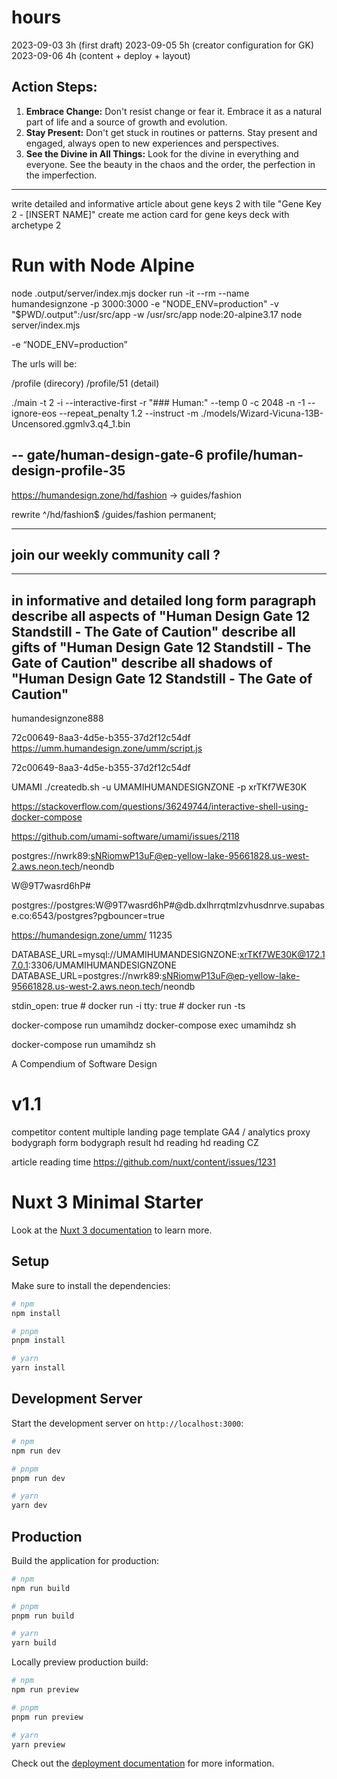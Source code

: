 # hours
2023-09-03 3h (first draft)
2023-09-05 5h (creator configuration for GK)
2023-09-06 4h (content + deploy + layout)



## **Action Steps:**
1. **Embrace Change:** Don't resist change or fear it. Embrace it as a natural part of life and a source of growth and evolution.
2. **Stay Present:** Don't get stuck in routines or patterns. Stay present and engaged, always open to new experiences and perspectives.
3. **See the Divine in All Things:** Look for the divine in everything and everyone. See the beauty in the chaos and the order, the perfection in the imperfection.




---
write detailed and informative article about gene keys 2 with tile "Gene Key 2 - [INSERT NAME]"
create me action card for gene keys deck with archetype 2


# Run with Node Alpine
node .output/server/index.mjs
docker run -it --rm --name humandesignzone -p 3000:3000 -e "NODE_ENV=production" -v "$PWD/.output":/usr/src/app -w /usr/src/app node:20-alpine3.17 node server/index.mjs

-e “NODE_ENV=production”

The urls will be:

/profile
(direcory)
/profile/51
(detail)


./main -t 2 -i --interactive-first -r "### Human:" --temp 0 -c 2048 -n -1 --ignore-eos --repeat_penalty 1.2 --instruct -m ./models/Wizard-Vicuna-13B-Uncensored.ggmlv3.q4_1.bin


--
gate/human-design-gate-6
profile/human-design-profile-35
--


https://humandesign.zone/hd/fashion -> guides/fashion

rewrite ^/hd/fashion$ /guides/fashion permanent;

---
join our weekly community call ?
---

---
in informative and detailed long form paragraph
describe all aspects of "Human Design Gate 12 Standstill - The Gate of Caution"
describe all gifts of "Human Design Gate 12 Standstill - The Gate of Caution"
describe all shadows of "Human Design Gate 12 Standstill - The Gate of Caution"
---

humandesignzone888

72c00649-8aa3-4d5e-b355-37d2f12c54df
https://umm.humandesign.zone/umm/script.js


72c00649-8aa3-4d5e-b355-37d2f12c54df

UMAMI
./createdb.sh -u UMAMIHUMANDESIGNZONE -p xrTKf7WE30K

https://stackoverflow.com/questions/36249744/interactive-shell-using-docker-compose


https://github.com/umami-software/umami/issues/2118


postgres://nwrk89:sNRiomwP13uF@ep-yellow-lake-95661828.us-west-2.aws.neon.tech/neondb


W@9T7wasrd6hP#

postgres://postgres:W@9T7wasrd6hP#@db.dxlhrrqtmlzvhusdnrve.supabase.co:6543/postgres?pgbouncer=true

https://humandesign.zone/umm/
11235

DATABASE_URL=mysql://UMAMIHUMANDESIGNZONE:xrTKf7WE30K@172.17.0.1:3306/UMAMIHUMANDESIGNZONE
DATABASE_URL=postgres://nwrk89:sNRiomwP13uF@ep-yellow-lake-95661828.us-west-2.aws.neon.tech/neondb

stdin_open: true # docker run -i
tty: true        # docker run -ts

docker-compose run umamihdz
docker-compose exec umamihdz sh

docker-compose run umamihdz sh

A Compendium of Software Design


# v1.1
competitor content
multiple landing page template
GA4 / analytics proxy
bodygraph form
bodygraph result
hd reading
hd reading CZ

article reading time https://github.com/nuxt/content/issues/1231


# Nuxt 3 Minimal Starter

Look at the [Nuxt 3 documentation](https://nuxt.com/docs/getting-started/introduction) to learn more.

## Setup

Make sure to install the dependencies:

```bash
# npm
npm install

# pnpm
pnpm install

# yarn
yarn install
```

## Development Server

Start the development server on `http://localhost:3000`:

```bash
# npm
npm run dev

# pnpm
pnpm run dev

# yarn
yarn dev
```

## Production

Build the application for production:

```bash
# npm
npm run build

# pnpm
pnpm run build

# yarn
yarn build
```

Locally preview production build:

```bash
# npm
npm run preview

# pnpm
pnpm run preview

# yarn
yarn preview
```

Check out the [deployment documentation](https://nuxt.com/docs/getting-started/deployment) for more information.
